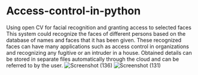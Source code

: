 # Access-control-in-python
Using open CV for facial recognition and granting access to selected faces
This system could recognize the faces of
different persons based on the database of names and faces
that it has been given. These recognized faces can have many
applications such as access control in organizations and 
recognizing any fugitive or an intruder in a house. Obtained
details can be stored in separate files automatically through the 
cloud and can be referred to by the user. ![Screenshot (136)](https://user-images.githubusercontent.com/76647988/207890001-67a34945-dac6-484a-9e12-2704297185f4.png)
![Screenshot (131)](https://user-images.githubusercontent.com/76647988/207890107-32ad9c6e-8c27-45a4-ab99-9b88f4ddc164.png)
